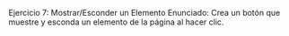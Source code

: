 Ejercicio 7: Mostrar/Esconder un Elemento
Enunciado: Crea un botón que muestre y esconda un elemento de la página al hacer clic.